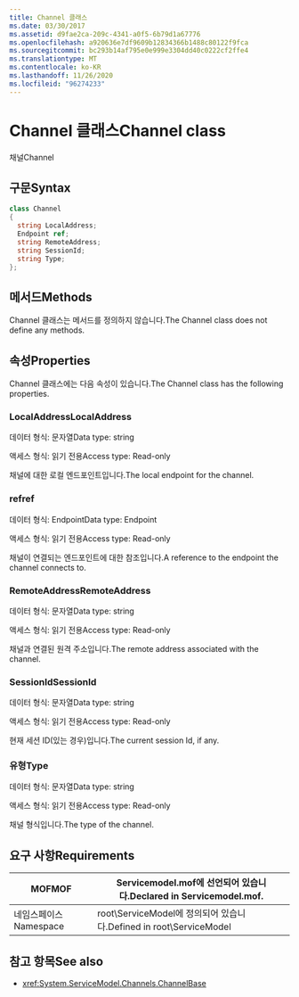 ```yaml
---
title: Channel 클래스
ms.date: 03/30/2017
ms.assetid: d9fae2ca-209c-4341-a0f5-6b79d1a67776
ms.openlocfilehash: a920636e7df9609b12834366b1488c80122f9fca
ms.sourcegitcommit: bc293b14af795e0e999e3304dd40c0222cf2ffe4
ms.translationtype: MT
ms.contentlocale: ko-KR
ms.lasthandoff: 11/26/2020
ms.locfileid: "96274233"
---
```

# <a name="channel-class"></a><span data-ttu-id="66b77-102">Channel 클래스</span><span class="sxs-lookup"><span data-stu-id="66b77-102">Channel class</span></span>

<span data-ttu-id="66b77-103">채널</span><span class="sxs-lookup"><span data-stu-id="66b77-103">Channel</span></span>  
  
## <a name="syntax"></a><span data-ttu-id="66b77-104">구문</span><span class="sxs-lookup"><span data-stu-id="66b77-104">Syntax</span></span>  
  
```csharp
class Channel  
{  
  string LocalAddress;  
  Endpoint ref;  
  string RemoteAddress;  
  string SessionId;  
  string Type;  
};  
```  
  
## <a name="methods"></a><span data-ttu-id="66b77-105">메서드</span><span class="sxs-lookup"><span data-stu-id="66b77-105">Methods</span></span>  

 <span data-ttu-id="66b77-106">Channel 클래스는 메서드를 정의하지 않습니다.</span><span class="sxs-lookup"><span data-stu-id="66b77-106">The Channel class does not define any methods.</span></span>  
  
## <a name="properties"></a><span data-ttu-id="66b77-107">속성</span><span class="sxs-lookup"><span data-stu-id="66b77-107">Properties</span></span>  

 <span data-ttu-id="66b77-108">Channel 클래스에는 다음 속성이 있습니다.</span><span class="sxs-lookup"><span data-stu-id="66b77-108">The Channel class has the following properties.</span></span>  
  
### <a name="localaddress"></a><span data-ttu-id="66b77-109">LocalAddress</span><span class="sxs-lookup"><span data-stu-id="66b77-109">LocalAddress</span></span>  

 <span data-ttu-id="66b77-110">데이터 형식: 문자열</span><span class="sxs-lookup"><span data-stu-id="66b77-110">Data type: string</span></span>  
  
 <span data-ttu-id="66b77-111">액세스 형식: 읽기 전용</span><span class="sxs-lookup"><span data-stu-id="66b77-111">Access type: Read-only</span></span>  
  
 <span data-ttu-id="66b77-112">채널에 대한 로컬 엔드포인트입니다.</span><span class="sxs-lookup"><span data-stu-id="66b77-112">The local endpoint for the channel.</span></span>  
  
### <a name="ref"></a><span data-ttu-id="66b77-113">ref</span><span class="sxs-lookup"><span data-stu-id="66b77-113">ref</span></span>  

 <span data-ttu-id="66b77-114">데이터 형식: Endpoint</span><span class="sxs-lookup"><span data-stu-id="66b77-114">Data type: Endpoint</span></span>  
  
 <span data-ttu-id="66b77-115">액세스 형식: 읽기 전용</span><span class="sxs-lookup"><span data-stu-id="66b77-115">Access type: Read-only</span></span>  
  
 <span data-ttu-id="66b77-116">채널이 연결되는 엔드포인트에 대한 참조입니다.</span><span class="sxs-lookup"><span data-stu-id="66b77-116">A reference to the endpoint the channel connects to.</span></span>  
  
### <a name="remoteaddress"></a><span data-ttu-id="66b77-117">RemoteAddress</span><span class="sxs-lookup"><span data-stu-id="66b77-117">RemoteAddress</span></span>  

 <span data-ttu-id="66b77-118">데이터 형식: 문자열</span><span class="sxs-lookup"><span data-stu-id="66b77-118">Data type: string</span></span>  
  
 <span data-ttu-id="66b77-119">액세스 형식: 읽기 전용</span><span class="sxs-lookup"><span data-stu-id="66b77-119">Access type: Read-only</span></span>  
  
 <span data-ttu-id="66b77-120">채널과 연결된 원격 주소입니다.</span><span class="sxs-lookup"><span data-stu-id="66b77-120">The remote address associated with the channel.</span></span>  
  
### <a name="sessionid"></a><span data-ttu-id="66b77-121">SessionId</span><span class="sxs-lookup"><span data-stu-id="66b77-121">SessionId</span></span>  

 <span data-ttu-id="66b77-122">데이터 형식: 문자열</span><span class="sxs-lookup"><span data-stu-id="66b77-122">Data type: string</span></span>  
  
 <span data-ttu-id="66b77-123">액세스 형식: 읽기 전용</span><span class="sxs-lookup"><span data-stu-id="66b77-123">Access type: Read-only</span></span>  
  
 <span data-ttu-id="66b77-124">현재 세션 ID(있는 경우)입니다.</span><span class="sxs-lookup"><span data-stu-id="66b77-124">The current session Id, if any.</span></span>  
  
### <a name="type"></a><span data-ttu-id="66b77-125">유형</span><span class="sxs-lookup"><span data-stu-id="66b77-125">Type</span></span>  

 <span data-ttu-id="66b77-126">데이터 형식: 문자열</span><span class="sxs-lookup"><span data-stu-id="66b77-126">Data type: string</span></span>  
  
 <span data-ttu-id="66b77-127">액세스 형식: 읽기 전용</span><span class="sxs-lookup"><span data-stu-id="66b77-127">Access type: Read-only</span></span>  
  
 <span data-ttu-id="66b77-128">채널 형식입니다.</span><span class="sxs-lookup"><span data-stu-id="66b77-128">The type of the channel.</span></span>  
  
## <a name="requirements"></a><span data-ttu-id="66b77-129">요구 사항</span><span class="sxs-lookup"><span data-stu-id="66b77-129">Requirements</span></span>  
  
|<span data-ttu-id="66b77-130">MOF</span><span class="sxs-lookup"><span data-stu-id="66b77-130">MOF</span></span>|<span data-ttu-id="66b77-131">Servicemodel.mof에 선언되어 있습니다.</span><span class="sxs-lookup"><span data-stu-id="66b77-131">Declared in Servicemodel.mof.</span></span>|  
|---------|-----------------------------------|  
|<span data-ttu-id="66b77-132">네임스페이스</span><span class="sxs-lookup"><span data-stu-id="66b77-132">Namespace</span></span>|<span data-ttu-id="66b77-133">root\ServiceModel에 정의되어 있습니다.</span><span class="sxs-lookup"><span data-stu-id="66b77-133">Defined in root\ServiceModel</span></span>|  
  
## <a name="see-also"></a><span data-ttu-id="66b77-134">참고 항목</span><span class="sxs-lookup"><span data-stu-id="66b77-134">See also</span></span>

- <xref:System.ServiceModel.Channels.ChannelBase>
